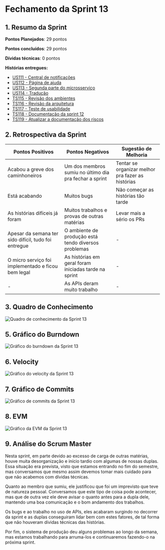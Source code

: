# Fechamento da Sprint 13

## 1. Resumo da Sprint

__Pontos Planejados__: 29 pontos

__Pontos concluídos__: 29 pontos

__Dívidas técnicas__: 0 pontos

__Histórias entregues:__

- [US111 - Central de notificações](https://github.com/fga-gpp-mds/2018.1-Dr-Down/issues/267)
- [US112 - Página de ajuda](https://github.com/fga-gpp-mds/2018.1-Dr-Down/issues/269)
- [US113 - Segunda parte do microsserviço](https://github.com/fga-gpp-mds/2018.1-Dr-Down/issues/268)
- [US114 - Tradução](https://github.com/fga-gpp-mds/2018.1-Dr-Down/issues/270)
- [TS115 - Revisão dos ambientes](https://github.com/fga-gpp-mds/2018.1-Dr-Down/issues/271)
- [TS116 - Revisão da arquitetura](https://github.com/fga-gpp-mds/2018.1-Dr-Down/issues/272)
- [TS117 - Teste de usabilidade](https://github.com/fga-gpp-mds/2018.1-Dr-Down/issues/273)
- [TS118 - Documentação da sprint 12](https://github.com/fga-gpp-mds/2018.1-Dr-Down/issues/274)
- [TS119 - Atualizar a documentação dos riscos](https://github.com/fga-gpp-mds/2018.1-Dr-Down/issues/278)

## 2. Retrospectiva da Sprint

| Pontos Positivos | Pontos Negativos | Sugestão de Melhoria |
| ----- | ----- | ---- |
| Acabou a greve dos caminhoneiros | Um dos membros sumiu no último dia pra fechar a sprint | Tentar se organizar melhor pra fazer as histórias |
| Está acabando | Muitos bugs |  Não começar as histórias tão tarde |
| As histórias difíceis já foram | Muitos trabalhos e provas de outras matérias |  Levar mais a sério os PRs |
| Apesar da semana ter sido difícil, tudo foi entregue | O ambiente de produção está tendo diversos problemas | - |
| O micro serviço foi implementado e ficou bem legal | As histórias em geral foram iniciadas tarde na sprint | - |
| - | As APIs deram muito trabalho | - |


## 3. Quadro de Conhecimento

![Quadro de conhecimento da Sprint 13](https://uploaddeimagens.com.br/images/001/464/125/full/quadro_conhecimento_S13.png?1528940581)

## 5. Gráfico do Burndown

![Gráfico do burndown da Sprint 13](https://uploaddeimagens.com.br/images/001/464/119/full/burndown_S13.png?1528940498)

## 6. Velocity

![Gráfico do velocity da Sprint 13](https://uploaddeimagens.com.br/images/001/464/126/full/velocity_S13.png?1528940609)

## 7. Gráfico de Commits

![Gráfico de commits da Sprint 13](https://uploaddeimagens.com.br/images/001/464/121/full/commits_S13.png?1528940524)

## 8. EVM

![Gráfico da EVM da Sprint 13](https://uploaddeimagens.com.br/images/001/464/123/full/evm_S13.png?1528940549)

## 9. Análise do Scrum Master

Nesta sprint, em parte devido ao excesso de carga de outras matérias, houve muita desorganização e início tardio com algumas de nossas duplas. Essa situação era prevista, visto que estamos entrando no fim do semestre, mas conversamos que mesmo assim devemos tomar mais cuidado para que não acabemos com dívidas técnicas.

Quanto ao membro que sumiu, ele justificou que foi um imprevisto que teve de natureza pessoal. Conversamos que este tipo de coisa pode acontecer, mas que de outra vez ele deve avisar o quanto antes para a dupla dele, mantendo uma boa comunicação e o bom andamento dos trabalhos.

Os bugs e ao trabalho no uso de APIs, eles acabaram surgindo no decorrer da sprint e as duplas conseguiram lidar bem com estes fatores, de tal forma que não houveram dívidas técnicas das histórias.

Por fim, o sistema de produção deu alguns problemas ao longo da semana, mas estamos trabalhando para arruma-los e continuaremos fazendo-o na próxima sprint.
